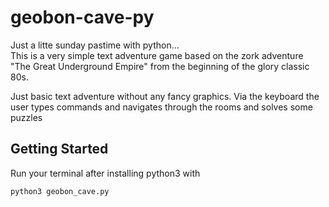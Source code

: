 # geobon-cave-py

Just a litte sunday pastime with python...<br>
This is a very simple text adventure game based on the zork adventure "The Great Underground Empire" from the beginning of the glory classic 80s. 

Just basic text adventure without any fancy graphics. Via the keyboard the user types commands and navigates through the rooms and solves some puzzles

## Getting Started

Run your terminal after installing python3 with

```
python3 geobon_cave.py

```


